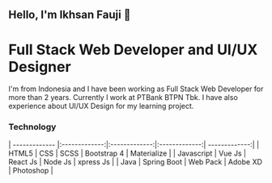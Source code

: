 ## Hello, I'm Ikhsan Fauji 👋
# Full Stack Web Developer and UI/UX Designer
I'm from Indonesia and I have been working as Full Stack Web Developer for more than 2 years. Currently I work at PTBank BTPN Tbk. I have also experience about UI/UX Design for my learning project.
###
### Technology
| ------------- |:-------------:|:-------------:|:-------------:| -------------:|
| HTML5         | CSS           | SCSS          | Bootstrap 4   | Materialize   |
| Javascript    | Vue Js        | React Js      | Node Js       | xpress Js     |
| Java          | Spring Boot   | Web Pack      | Adobe XD      | Photoshop     |
